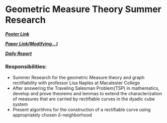 # Geometric Measure Theory Summer Research

[***Poster Link***](/files/Poster_Characterization_of_Rectifiable_Measures_that_are_Carried_by_Lipschitz_Graphs.pdf)


[***Paper Link(Modifying...)***]()


[***Daily Report***](https://github.com/zcczhang/Graph-Rectifiability/blob/main/DailyNote.pdf)

### Responsibilities:	
- Summer Research for the geometric Measure theory and graph rectifiability with professor Lisa Naples at Macalester College
- After answering the Traveling Salesman Problem(TSP) in mathematics, develop and prove theorems and lemmas to extend the characterization of measures that are carried by rectifiable curves in the dyadic cube system
- Present algorithms for the construction of a rectifiable curve using appropriately chosen $\delta$-neighborhood